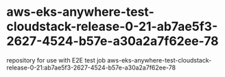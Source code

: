 # aws-eks-anywhere-test-cloudstack-release-0-21-ab7ae5f3-2627-4524-b57e-a30a2a7f62ee-78
repository for use with E2E test job aws-eks-anywhere-test-cloudstack-release-0-21:ab7ae5f3-2627-4524-b57e-a30a2a7f62ee-78
